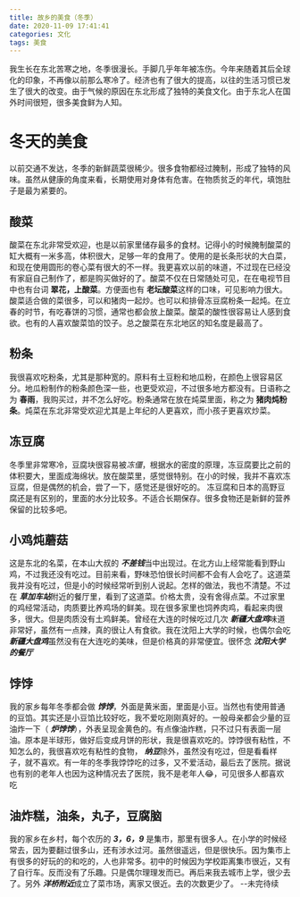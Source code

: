 ```yaml
---
title: 故乡的美食（冬季）
date: 2020-11-09 17:41:41
categories: 文化
tags: 美食
---
```

我生长在东北苦寒之地，冬季很漫长。手脚几乎年年被冻伤。今年来随着其后全球化的印象，不再像以前那么寒冷了。经济也有了很大的提高，以往的生活习惯已发生了很大的改变。由于气候的原因在东北形成了独特的美食文化。由于东北人在国外时间很短，很多美食鲜为人知。
<!-- more -->
# 冬天的美食
以前交通不发达，冬季的新鲜蔬菜很稀少。很多食物都经过腌制，形成了独特的风味。虽然从健康的角度来看，长期使用对身体有危害。在物质贫乏的年代，填饱肚子是最为紧要的。
## 酸菜
酸菜在东北非常受欢迎，也是以前家里储存最多的食材。记得小的时候腌制酸菜的缸大概有一米多高，体积很大，足够一年的食用了。使用的是长条形状的大白菜，和现在使用圆形的卷心菜有很大的不一样。我更喜欢以前的味道，不过现在已经没有家庭自己制作了，都是购买做好的了。酸菜不仅在日常随处可见，在在电视节目中也有台词 **翠花，上酸菜**。方便面也有 **老坛酸菜**这样的口味，可见影响力很大。
酸菜适合做的菜很多，可以和猪肉一起炒。也可以和排骨冻豆腐粉条一起炖。在立春的时节，有吃春饼的习惯，通常也都会放上酸菜。酸菜的酸性很容易让人感到食欲。也有的人喜欢酸菜馅的饺子。总之酸菜在东北地区的知名度是最高了。
## 粉条
我很喜欢吃粉条，尤其是那种宽的。原料有土豆粉和地瓜粉，在颜色上很容易区分。地瓜粉制作的粉条颜色深一些，也更受欢迎，不过很多地方都没有。日语称之为 **春雨**，我购买过，并不怎么好吃。粉条通常在放在炖菜里面，称之为 **猪肉炖粉条**。炖菜在东北非常受欢迎尤其是上年纪的人更喜欢，而小孩子更喜欢炒菜。
## 冻豆腐
冬季里非常寒冷，豆腐块很容易被*冻僵*，根据水的密度的原理，冻豆腐要比之前的体积要大，里面成海绵状。放在酸菜里，感觉很特别。在小的时候，我并不喜欢冻豆腐，但是偶然的机会，尝了一下，感觉还是很好吃的。
冻豆腐和日本的高野豆腐还是有区别的，里面的水分比较多。不适合长期保存。很多食物还是新鲜的营养保留的比较多吧。
## 小鸡炖蘑菇
这是东北的名菜，在本山大叔的 ***不差钱***当中出现过。在北方山上经常能看到野山鸡，不过我还没有吃过。目前来看，野味恐怕很长时间都不会有人会吃了。这道菜我并没有吃过，但是小的时候经常听到别人说起。怎样的做法，我也不清楚。不过在 ***草加车站***附近的餐厅里，看到了这道菜。价格太贵，没有舍得点菜。不过家里的鸡经常活动，肉质要比养鸡场的鲜美。现在很多家里也饲养肉鸡，看起来肉很多，很大。但是肉质没有土鸡鲜美。曾经在大连的时候吃过几次 ***新疆大盘鸡***味道非常好，虽然有一点辣，真的很让人有食欲。我在沈阳上大学的时候，也偶尔会吃 ***新疆大盘鸡***虽然没有在大连吃的美味，但是价格真的非常便宜。很怀念 ***沈阳大学的餐厅***
## 饽饽
我的家乡每年冬季都会做 ***饽饽***，外面是黄米面，里面是小豆。当然也有使用普通的豆馅。其实还是小豆馅比较好吃，我不爱吃刚刚真好的。一般母亲都会少量的豆油炸一下（ ***炉饽饽***），外表呈现金黄色的。有点像油炸糕，只不过只有表面一层油。原本是半球形，做好后变成月饼的形状，我是很喜欢吃的。饽饽很有粘性，不知怎么的，我很喜欢吃有粘性的食物， ***纳豆***除外，虽然没有吃过，但是看看样子，就不喜欢。有一年的冬季我饽饽吃的过多，又不爱活动，最后去了医院。据说也有别的老年人也因为这种情况去了医院，我不是老年人😂，可见很多人都喜欢吃
## 油炸糕，油条，丸子，豆腐脑
我的家乡在乡村，每个农历的 ***3，6，9*** 是集市，那里有很多人。在小学的时候经常去，因为要翻过很多山，还有涉水过河。虽然很遥远，但是很快乐。因为集市上有很多的好玩的的和吃的，人也非常多。初中的时候因为学校距离集市很近，又有了自行车。反而没有了乐趣。只是偶尔理理发而已。再后来我去城市上学，很少去了。另外 ***洋桥附近***成立了菜市场，离家又很近。去的次数更少了。
--未完待续


